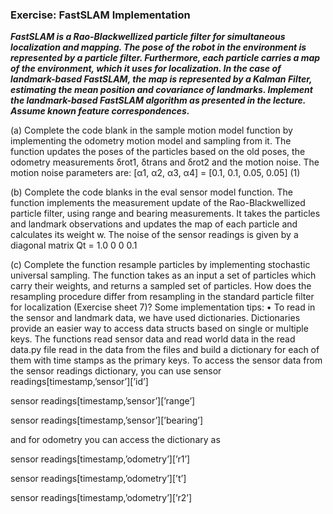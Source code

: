 
### Exercise: FastSLAM Implementation ###
***FastSLAM is a Rao-Blackwellized particle filter for simultaneous localization and
mapping. The pose of the robot in the environment is represented by a particle
filter. Furthermore, each particle carries a map of the environment, which it uses
for localization. In the case of landmark-based FastSLAM, the map is represented
by a Kalman Filter, estimating the mean position and covariance of landmarks.
Implement the landmark-based FastSLAM algorithm as presented in the lecture.
Assume known feature correspondences.***


(a) Complete the code blank in the sample motion model function by implementing the odometry motion model and sampling from it. The function updates
the poses of the particles based on the old poses, the odometry measurements
δrot1, δtrans and δrot2 and the motion noise. The motion noise parameters are:
[α1, α2, α3, α4] = [0.1, 0.1, 0.05, 0.05] (1)

(b) Complete the code blanks in the eval sensor model function. The function
implements the measurement update of the Rao-Blackwellized particle filter,
using range and bearing measurements. It takes the particles and landmark
observations and updates the map of each particle and calculates its weight
w. The noise of the sensor readings is given by a diagonal matrix
Qt =
1.0 0
0 0.1

(c) Complete the function resample particles by implementing stochastic universal sampling. The function takes as an input a set of particles which carry
their weights, and returns a sampled set of particles.
How does the resampling procedure differ from resampling in the standard
particle filter for localization (Exercise sheet 7)?
Some implementation tips:
• To read in the sensor and landmark data, we have used dictionaries. Dictionaries provide an easier way to access data structs based on single or multiple keys.
The functions read sensor data and read world data in the read data.py
file read in the data from the files and build a dictionary for each of them with
time stamps as the primary keys.
To access the sensor data from the sensor readings dictionary, you can use
sensor readings[timestamp,’sensor’][’id’]

sensor readings[timestamp,’sensor’][’range’]

sensor readings[timestamp,’sensor’][’bearing’]

and for odometry you can access the dictionary as

sensor readings[timestamp,’odometry’][’r1’]

sensor readings[timestamp,’odometry’][’t’]

sensor readings[timestamp,’odometry’][’r2’]
